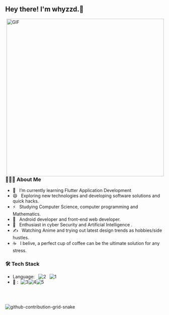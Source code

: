 <h2> Hey there! I'm whyzzd.👋 </h2>

<img align="right" alt="GIF" src="https://cdn.jsdelivr.net/gh/whyzzd/pic-Bed/images/2023/20230318172255.gif" width="500"/>

<h3> 👨🏻‍💻 About Me </h3>

- 🔭 &nbsp; I’m currently learning Flutter Application Development
- 😄 &nbsp; Exploring new technologies and developing software solutions and quick hacks.
- ⚡ &nbsp; Studying Computer Science, computer programming and Mathematics.
- 💼 &nbsp; Android developer and front-end web developer.
- 🌱 &nbsp; Enthusiast in cyber Security and Artificial Intelligence .
- ✍️ &nbsp; Watching Anime and trying out latest design trends as hobbies/side hustles.
- ☕ &nbsp; I belive, a perfect cup of coffee can be the ultimate solution for any stress. 

<h3>🛠 Tech Stack</h3>

- Language: &nbsp; ![2](https://cdn.jsdelivr.net/gh/whyzzd/pic-Bed/images/2023/20230318184105.svg)` ` ![1](https://cdn.jsdelivr.net/gh/whyzzd/pic-Bed/images/2023/20230318184111.svg)
- 🔧 :&nbsp; ![3](https://cdn.jsdelivr.net/gh/whyzzd/pic-Bed/images/2023/20230318184340.svg)![4](https://cdn.jsdelivr.net/gh/whyzzd/pic-Bed/images/2023/20230318184343.svg)![5](https://cdn.jsdelivr.net/gh/whyzzd/pic-Bed/images/2023/20230318184352.svg)

<br>

<!-- img align="center" src="https://github-readme-stats.vercel.app/api?username=whyzzd&include_2023_commits=true&count_private=true&show_icons=true&line_height=20&title_color=147a6d&icon_color=13726a&text_color=0&bg_color=0,0,0" alt="whyzzd's Github Stats"-->

</br>

![github-contribution-grid-snake](https://cdn.jsdelivr.net/gh/whyzzd/pic-Bed/images/2023/20230318184925.svg)